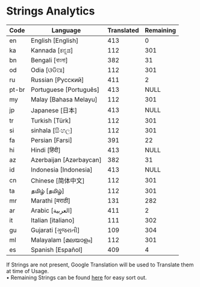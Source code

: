 # Strings Analytics


| Code | Language | Translated | Remaining |
|----|-------|-------|---|
| en | English [English] | 413 | 0 |
| ka | Kannada [ಕನ್ನಡ] | 112 | 301 |
| bn | Bengali [বাংলা] | 382 | 31 |
| od | Odia [ଓଡିଆ] | 112 | 301 |
| ru | Russian [Русский] | 411 | 2 |
| pt-br | Portuguese [Português] | 413 | NULL |
| my | Malay [Bahasa Melayu] | 112 | 301 |
| jp | Japanese [日本] | 413 | NULL |
| tr | Turkish [Türk] | 112 | 301 |
| si | sinhala [සිංහල] | 112 | 301 |
| fa | Persian [Farsi] | 391 | 22 |
| hi | Hindi [हिंदी] | 413 | NULL |
| az | Azerbaijan [Azərbaycan] | 382 | 31 |
| id | Indonesia [Indonesia] | 413 | NULL |
| cn | Chinese [简体中文] | 112 | 301 |
| ta | தமிழ் [தமிழ்] | 112 | 301 |
| mr | Marathi [मराठी] | 131 | 282 |
| ar | Arabic [العربية] | 411 | 2 |
| it | Italian [italiano] | 111 | 302 |
| gu | Gujarati [ગુજરાતી] | 109 | 304 |
| ml | Malayalam [മലയാളം] | 112 | 301 |
| es | Spanish [Español] | 409 | 4 |


If Strings are not present, Google Translation will be used to Translate them at time of Usage.
<br>• Remaining Strings can be found [here](./remaining.csv) for easy sort out.